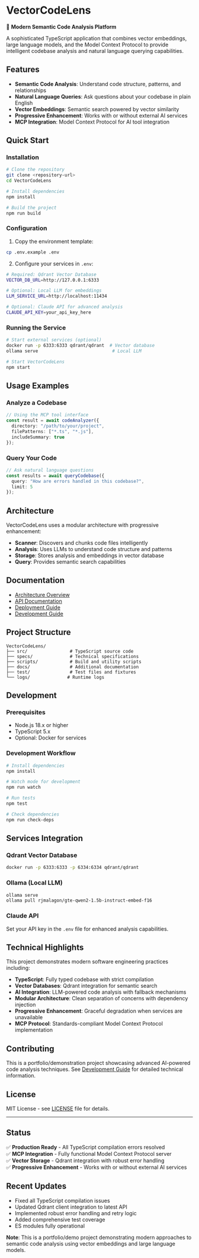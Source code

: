 # VectorCodeLens

🚀 **Modern Semantic Code Analysis Platform**

A sophisticated TypeScript application that combines vector embeddings, large language models, and the Model Context Protocol to provide intelligent codebase analysis and natural language querying capabilities.

## Features

- **Semantic Code Analysis**: Understand code structure, patterns, and relationships
- **Natural Language Queries**: Ask questions about your codebase in plain English
- **Vector Embeddings**: Semantic search powered by vector similarity
- **Progressive Enhancement**: Works with or without external AI services
- **MCP Integration**: Model Context Protocol for AI tool integration

## Quick Start

### Installation

```bash
# Clone the repository
git clone <repository-url>
cd VectorCodeLens

# Install dependencies
npm install

# Build the project
npm run build
```

### Configuration

1. Copy the environment template:
```bash
cp .env.example .env
```

2. Configure your services in `.env`:
```bash
# Required: Qdrant Vector Database
VECTOR_DB_URL=http://127.0.0.1:6333

# Optional: Local LLM for embeddings
LLM_SERVICE_URL=http://localhost:11434

# Optional: Claude API for advanced analysis
CLAUDE_API_KEY=your_api_key_here
```

### Running the Service

```bash
# Start external services (optional)
docker run -p 6333:6333 qdrant/qdrant  # Vector database
ollama serve                            # Local LLM

# Start VectorCodeLens
npm start
```

## Usage Examples

### Analyze a Codebase

```typescript
// Using the MCP tool interface
const result = await codeAnalyzer({
  directory: "/path/to/your/project",
  filePatterns: ["*.ts", "*.js"],
  includeSummary: true
});
```

### Query Your Code

```typescript
// Ask natural language questions
const results = await queryCodebase({
  query: "How are errors handled in this codebase?",
  limit: 5
});
```

## Architecture

VectorCodeLens uses a modular architecture with progressive enhancement:

- **Scanner**: Discovers and chunks code files intelligently
- **Analysis**: Uses LLMs to understand code structure and patterns
- **Storage**: Stores analysis and embeddings in vector database
- **Query**: Provides semantic search capabilities

## Documentation

- [Architecture Overview](./specs/ARCHITECTURE.md)
- [API Documentation](./specs/API_SPECIFICATION.md)
- [Deployment Guide](./specs/DEPLOYMENT_GUIDE.md)
- [Development Guide](./specs/DEVELOPMENT_GUIDE.md)

## Project Structure

```
VectorCodeLens/
├── src/                # TypeScript source code
├── specs/              # Technical specifications
├── scripts/            # Build and utility scripts
├── docs/               # Additional documentation
├── test/               # Test files and fixtures
└── logs/              # Runtime logs
```

## Development

### Prerequisites

- Node.js 18.x or higher
- TypeScript 5.x
- Optional: Docker for services

### Development Workflow

```bash
# Install dependencies
npm install

# Watch mode for development
npm run watch

# Run tests
npm test

# Check dependencies
npm run check-deps
```

## Services Integration

### Qdrant Vector Database
```bash
docker run -p 6333:6333 -p 6334:6334 qdrant/qdrant
```

### Ollama (Local LLM)
```bash
ollama serve
ollama pull rjmalagon/gte-qwen2-1.5b-instruct-embed-f16
```

### Claude API
Set your API key in the `.env` file for enhanced analysis capabilities.

## Technical Highlights

This project demonstrates modern software engineering practices including:

- **TypeScript**: Fully typed codebase with strict compilation
- **Vector Databases**: Qdrant integration for semantic search
- **AI Integration**: LLM-powered code analysis with fallback mechanisms
- **Modular Architecture**: Clean separation of concerns with dependency injection
- **Progressive Enhancement**: Graceful degradation when services are unavailable
- **MCP Protocol**: Standards-compliant Model Context Protocol implementation

## Contributing

This is a portfolio/demonstration project showcasing advanced AI-powered code analysis techniques. See [Development Guide](./docs/DEVELOPER_GUIDE.md) for detailed technical information.

## License

MIT License - see [LICENSE](./LICENSE) file for details.

---

## Status

✅ **Production Ready** - All TypeScript compilation errors resolved  
✅ **MCP Integration** - Fully functional Model Context Protocol server  
✅ **Vector Storage** - Qdrant integration with robust error handling  
✅ **Progressive Enhancement** - Works with or without external AI services  

## Recent Updates

- Fixed all TypeScript compilation issues
- Updated Qdrant client integration to latest API
- Implemented robust error handling and retry logic
- Added comprehensive test coverage
- ES modules fully operational

**Note**: This is a portfolio/demo project demonstrating modern approaches to semantic code analysis using vector embeddings and large language models.